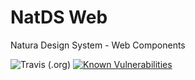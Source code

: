 # NatDS Web
Natura Design System - Web Components

![Travis (.org)](https://img.shields.io/travis/natura-cosmeticos/natds.svg)
[![Known Vulnerabilities](https://snyk.io/test/github/natura-cosmeticos/natds/packages/web/badge.svg?targetFile=package.json)](https://snyk.io/test/github/natura-cosmeticos/natds/packages/web?targetFile=package.json)
